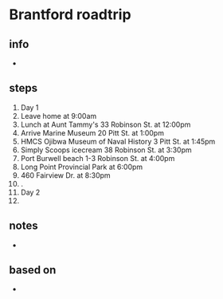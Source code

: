 # Brantford roadtrip  

## info  
* 

## steps  
1. Day 1
2. Leave home at 9:00am
3. Lunch at Aunt Tammy's 33 Robinson St. at 12:00pm 
4. Arrive Marine Museum 20 Pitt St. at 1:00pm
5. HMCS Ojibwa Museum of Naval History 3 Pitt St. at 1:45pm
6. Simply Scoops icecream 38 Robinson St. at 3:30pm
7. Port Burwell beach 1-3 Robinson St. at 4:00pm
8. Long Point Provincial Park at 6:00pm
9. 460 Fairview Dr. at 8:30pm
10. .
11. Day 2
12. 

## notes  
*  

## based on  
*  


